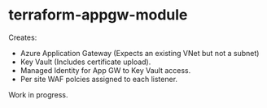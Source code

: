 # terraform-appgw-module
Creates:

- Azure Application Gateway (Expects an existing VNet but not a subnet)
- Key Vault (Includes certificate upload).
- Managed Identity for App GW to Key Vault access.
- Per site WAF polcies assigned to each listener.

Work in progress.
